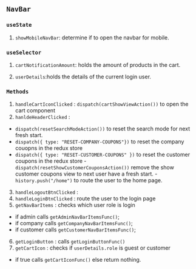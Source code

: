 ## `NavBar`

### `useState`

1. `showMobileNavBar`: determine if to open the navbar for mobile.

### `useSelector`

1. `cartNotificationAmount`: holds the amount of products in the cart.

2. `userDetails`:holds the details of the current login user.

### `Methods`

1. `handleCartIconClicked` : `dispatch(cartShowViewAction())` to open the cart component
2. `hanldeHeaderClicked` :

- `dispatch(resetSearchModeAction())` to reset the search mode for next fresh start.
- `dispatch({ type: "RESET-COMPANY-COUPONS"})` to reset the company couopns in the redux store
- `dispatch({ type: "RESET-CUSTOMER-COUPONS" })` to reset the customer coupons in the redux store -`dispatch(resetShowCustomerCouponsAction())` remove the show customer coupons view to next user have a fresh start. -`history.push("/home")` to route the user to the home page.

3. `handleLogoutBtnClicked` :
4. `handleLoginBtnClicked` : route the user to the login page
5. `getNavBarItems` : checks which user role is login

- if admin calls `getAdminNavBarItemsFunc()`;
- if company calls `getCompanyNavBarItemsFunc()`;
- if customer calls `getCustomerNavBarItemsFunc()`;

6. `getLoginButton` : calls `getLoginButtonFunc()`
7. `getCartIcon` : checks if `userDetails.role` is guest or customer

- if true calls `getCartIconFunc()` else return nothing.
